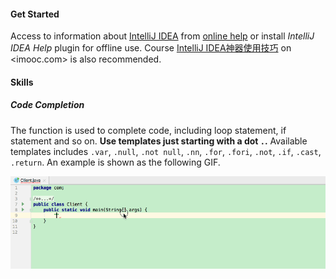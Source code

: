 #### Get Started

Access to information about [IntelliJ IDEA](https://www.jetbrains.com/idea/) from [online help](https://www.jetbrains.com/help/idea/getting-started.html) or install *IntelliJ IDEA Help* plugin for offline use. Course [IntelliJ IDEA神器使用技巧](https://www.imooc.com/learn/924) on <imooc.com> is also recommended.

#### Skills

##### Code Completion

The function is used to complete code, including loop statement, if statement and so on. **Use templates just starting with a dot `.`.** Available templates includes `.var`, `.null`, `.not null`, `.nn`, `.for`, `.fori`, `.not`, `.if`, `.cast`, `.return`. An example is shown as the following GIF.

![.var](\img\idea-var.png)
